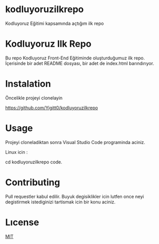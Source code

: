 # kodluyoruzilkrepo
Kodluyoruz Eğitimi kapsamında açtığım ilk repo
# Kodluyoruz Ilk Repo
Bu repo Kodluyoruz Front-End Eğitiminde oluşturduğumuz ilk repo. İçerisinde bir adet README dosyası, bir adet de index.html barındırıyor.
# Instalation
Öncelikle projeyi clonelayin

https://github.com/Yigitt0/kodluyoruzilkrepo

# Usage
Projeyi cloneladiktan sonra Visual Studio Code programinda aciniz.

Linux icin :

cd kodluyoruzilkrepo 
code.

# Contributing 
Pull requestler kabul edilir. Buyuk degisiklikler icin lutfen once neyi degistirmek istediginizi tartismak icin bir konu aciniz.

# Lıcense 
[MIT](https://github.com/Yigitt0/kodluyoruzilkrepo/blob/main/LICENSE)
